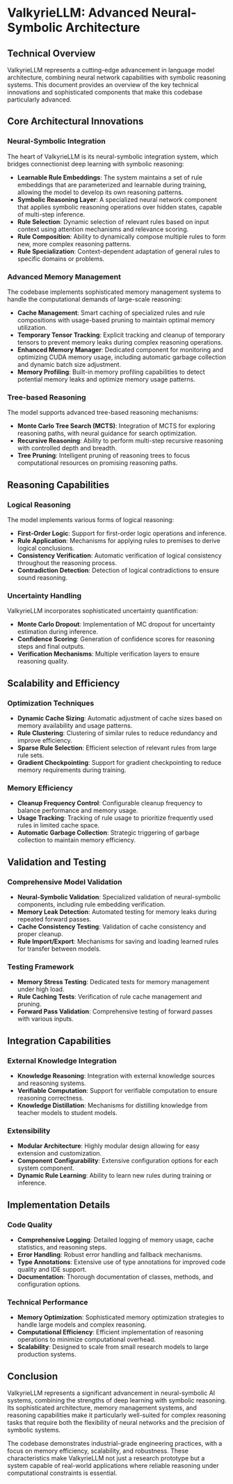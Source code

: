 # ValkyrieLLM: Advanced Neural-Symbolic Architecture

## Technical Overview

ValkyrieLLM represents a cutting-edge advancement in language model architecture, combining neural network capabilities with symbolic reasoning systems. This document provides an overview of the key technical innovations and sophisticated components that make this codebase particularly advanced.

## Core Architectural Innovations

### Neural-Symbolic Integration

The heart of ValkyrieLLM is its neural-symbolic integration system, which bridges connectionist deep learning with symbolic reasoning:

- **Learnable Rule Embeddings**: The system maintains a set of rule embeddings that are parameterized and learnable during training, allowing the model to develop its own reasoning patterns.
- **Symbolic Reasoning Layer**: A specialized neural network component that applies symbolic reasoning operations over hidden states, capable of multi-step inference.
- **Rule Selection**: Dynamic selection of relevant rules based on input context using attention mechanisms and relevance scoring.
- **Rule Composition**: Ability to dynamically compose multiple rules to form new, more complex reasoning patterns.
- **Rule Specialization**: Context-dependent adaptation of general rules to specific domains or problems.

### Advanced Memory Management

The codebase implements sophisticated memory management systems to handle the computational demands of large-scale reasoning:

- **Cache Management**: Smart caching of specialized rules and rule compositions with usage-based pruning to maintain optimal memory utilization.
- **Temporary Tensor Tracking**: Explicit tracking and cleanup of temporary tensors to prevent memory leaks during complex reasoning operations.
- **Enhanced Memory Manager**: Dedicated component for monitoring and optimizing CUDA memory usage, including automatic garbage collection and dynamic batch size adjustment.
- **Memory Profiling**: Built-in memory profiling capabilities to detect potential memory leaks and optimize memory usage patterns.

### Tree-based Reasoning

The model supports advanced tree-based reasoning mechanisms:

- **Monte Carlo Tree Search (MCTS)**: Integration of MCTS for exploring reasoning paths, with neural guidance for search optimization.
- **Recursive Reasoning**: Ability to perform multi-step recursive reasoning with controlled depth and breadth.
- **Tree Pruning**: Intelligent pruning of reasoning trees to focus computational resources on promising reasoning paths.

## Reasoning Capabilities

### Logical Reasoning

The model implements various forms of logical reasoning:

- **First-Order Logic**: Support for first-order logic operations and inference.
- **Rule Application**: Mechanisms for applying rules to premises to derive logical conclusions.
- **Consistency Verification**: Automatic verification of logical consistency throughout the reasoning process.
- **Contradiction Detection**: Detection of logical contradictions to ensure sound reasoning.

### Uncertainty Handling

ValkyrieLLM incorporates sophisticated uncertainty quantification:

- **Monte Carlo Dropout**: Implementation of MC dropout for uncertainty estimation during inference.
- **Confidence Scoring**: Generation of confidence scores for reasoning steps and final outputs.
- **Verification Mechanisms**: Multiple verification layers to ensure reasoning quality.

## Scalability and Efficiency

### Optimization Techniques

- **Dynamic Cache Sizing**: Automatic adjustment of cache sizes based on memory availability and usage patterns.
- **Rule Clustering**: Clustering of similar rules to reduce redundancy and improve efficiency.
- **Sparse Rule Selection**: Efficient selection of relevant rules from large rule sets.
- **Gradient Checkpointing**: Support for gradient checkpointing to reduce memory requirements during training.

### Memory Efficiency

- **Cleanup Frequency Control**: Configurable cleanup frequency to balance performance and memory usage.
- **Usage Tracking**: Tracking of rule usage to prioritize frequently used rules in limited cache space.
- **Automatic Garbage Collection**: Strategic triggering of garbage collection to maintain memory efficiency.

## Validation and Testing

### Comprehensive Model Validation

- **Neural-Symbolic Validation**: Specialized validation of neural-symbolic components, including rule embedding verification.
- **Memory Leak Detection**: Automated testing for memory leaks during repeated forward passes.
- **Cache Consistency Testing**: Validation of cache consistency and proper cleanup.
- **Rule Import/Export**: Mechanisms for saving and loading learned rules for transfer between models.

### Testing Framework

- **Memory Stress Testing**: Dedicated tests for memory management under high load.
- **Rule Caching Tests**: Verification of rule cache management and pruning.
- **Forward Pass Validation**: Comprehensive testing of forward passes with various inputs.

## Integration Capabilities

### External Knowledge Integration

- **Knowledge Reasoning**: Integration with external knowledge sources and reasoning systems.
- **Verifiable Computation**: Support for verifiable computation to ensure reasoning correctness.
- **Knowledge Distillation**: Mechanisms for distilling knowledge from teacher models to student models.

### Extensibility

- **Modular Architecture**: Highly modular design allowing for easy extension and customization.
- **Component Configurability**: Extensive configuration options for each system component.
- **Dynamic Rule Learning**: Ability to learn new rules during training or inference.

## Implementation Details

### Code Quality

- **Comprehensive Logging**: Detailed logging of memory usage, cache statistics, and reasoning steps.
- **Error Handling**: Robust error handling and fallback mechanisms.
- **Type Annotations**: Extensive use of type annotations for improved code quality and IDE support.
- **Documentation**: Thorough documentation of classes, methods, and configuration options.

### Technical Performance

- **Memory Optimization**: Sophisticated memory optimization strategies to handle large models and complex reasoning.
- **Computational Efficiency**: Efficient implementation of reasoning operations to minimize computational overhead.
- **Scalability**: Designed to scale from small research models to large production systems.

## Conclusion

ValkyrieLLM represents a significant advancement in neural-symbolic AI systems, combining the strengths of deep learning with symbolic reasoning. Its sophisticated architecture, memory management systems, and reasoning capabilities make it particularly well-suited for complex reasoning tasks that require both the flexibility of neural networks and the precision of symbolic systems.

The codebase demonstrates industrial-grade engineering practices, with a focus on memory efficiency, scalability, and robustness. These characteristics make ValkyrieLLM not just a research prototype but a system capable of real-world applications where reliable reasoning under computational constraints is essential. 